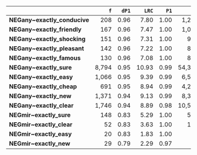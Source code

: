 |                              |   `f` |   `dP1` |   `LRC` |   `P1` |      `G2` |   `f2` |   `exp_f` |   `unexp_f` |   `unexp_r` |   `adj_total` |
|:-----------------------------|------:|--------:|--------:|-------:|----------:|-------:|----------:|------------:|------------:|--------------:|
| **NEGany~exactly_conducive** |   208 |    0.96 |    7.80 |   1.00 |  1,298.45 |    208 |      9.17 |      198.83 |        0.96 |         8,990 |
| **NEGany~exactly_friendly**  |   167 |    0.96 |    7.47 |   1.00 |  1,042.50 |    167 |      7.37 |      159.63 |        0.96 |       121,505 |
| **NEGany~exactly_shocking**  |   151 |    0.96 |    7.31 |   1.00 |    942.62 |    151 |      6.66 |      144.34 |        0.96 |        34,742 |
| **NEGany~exactly_pleasant**  |   142 |    0.96 |    7.22 |   1.00 |    886.44 |    142 |      6.26 |      135.74 |        0.96 |        51,888 |
| **NEGany~exactly_famous**    |   130 |    0.96 |    7.08 |   1.00 |    811.53 |    130 |      5.73 |      124.27 |        0.96 |       222,391 |
| **NEGany~exactly_sure**      | 8,794 |    0.95 |   10.93 |   0.99 | 54,348.24 |  8,840 |    389.87 |    8,404.13 |        0.96 |       256,817 |
| **NEGany~exactly_easy**      | 1,066 |    0.95 |    9.39 |   0.99 |  6,581.17 |  1,072 |     47.28 |    1,018.72 |        0.96 |       578,041 |
| **NEGany~exactly_cheap**     |   691 |    0.95 |    8.94 |   0.99 |  4,264.82 |    695 |     30.65 |      660.35 |        0.96 |        59,936 |
| **NEGany~exactly_new**       | 1,371 |    0.94 |    9.13 |   0.99 |  8,385.83 |  1,387 |     61.17 |    1,309.83 |        0.96 |       252,270 |
| **NEGany~exactly_clear**     | 1,746 |    0.94 |    8.89 |   0.98 | 10,574.71 |  1,779 |     78.46 |    1,667.54 |        0.96 |       346,404 |
| **NEGmir~exactly_sure**      |   148 |    0.83 |    5.29 |   1.00 |    518.38 |    148 |     25.69 |      122.31 |        0.83 |         6,736 |
| **NEGmir~exactly_clear**     |    52 |    0.83 |    3.63 |   1.00 |    182.12 |     52 |      9.03 |       42.97 |        0.83 |         6,689 |
| **NEGmir~exactly_easy**      |    20 |    0.83 |    1.83 |   1.00 |     70.04 |     20 |      3.47 |       16.53 |        0.83 |        18,697 |
| **NEGmir~exactly_new**       |    29 |    0.79 |    2.29 |   0.97 |     93.18 |     30 |      5.21 |       23.79 |        0.82 |        12,793 |